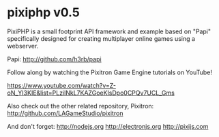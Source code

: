 # pixiphp v0.5
PixiPHP is a small footprint API framework and example based on "Papi" specifically designed for creating multiplayer online games using a webserver.

Papi: http://github.com/h3rb/papi

Follow along by watching the Pixitron Game Engine tutorials on YouTube!

https://www.youtube.com/watch?v=Z-oN_YI3KIE&list=PLzilNkL7KAZGoeKIsDpo0CPQv7UCL_Gms

Also check out the other related repository, Pixitron:
 http://github.com/LAGameStudio/pixitron

And don't forget:
http://nodejs.org
http://electronjs.org
http://pixijs.com

